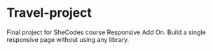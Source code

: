 # Travel-project

Final project for SheCodes course Responsive Add On. Build a single responsive page without using any library.
